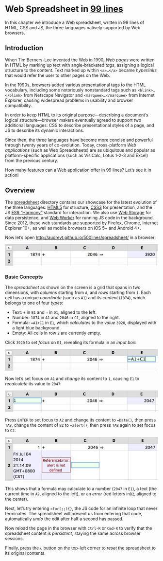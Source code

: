 # Web Spreadsheet in [99 lines](https://github.com/aosabook/500lines/tree/master/spreadsheet)

In this chapter we introduce a Web spreadsheet, written in 99 lines of HTML, CSS and JS, the three languages natively supported by Web browsers.

## Introduction

When Tim Berners-Lee invented the Web in 1990, _Web pages_ were written in HTML by marking up text with angle-bracketed _tags_, assigning a logical structure to the content. Text marked up within `<a>…</a>` became _hyperlinks_ that would refer the user to other pages on the Web.

In the 1990s, browsers added various presentational tags to the HTML vocabulary, including some notoriously nonstandard tags such as `<blink>…</blink>` from Netscape Navigator and `<marquee>…</marquee>` from Internet Explorer, causing widespread problems in usability and browser compatibility.

In order to keep HTML to its original purpose—describing a document’s logical structure—browser makers eventually agreed to support two additional languages: CSS to describe presentational styles of a page, and JS to describe its dynamic interactions.

Since then, the three languages have become more concise and powerful through twenty years of co-evolution. Today, cross-platform _Web applications_ (such as Web Spreadsheets) are as ubiquitous and popular as platform-specific applications (such as VisiCalc, Lotus 1-2-3 and Excel) from the previous century.

How many features can a Web application offer in 99 lines? Let’s see it in action!

## Overview

The [spreadsheet](https://github.com/aosabook/500lines/tree/master/spreadsheet) directory contains our showcase for the latest evolution of the three languages: [HTML5](http://www.w3.org/TR/html5/) for structure, [CSS3](http://www.w3.org/TR/css3-ui/) for presentation, and the JS [ES6 “Harmony”](http://wiki.ecmascript.org/doku.php?id=harmony:specification_drafts) standard for interaction. We also use [Web Storage](http://www.whatwg.org/specs/web-apps/current-work/multipage/webstorage.html) for data persistence, and [Web Worker](http://www.whatwg.org/specs/web-apps/current-work/multipage/workers.html) for running JS code in the background. Since 2012, these web standards are supported by Firefox, Chrome, Internet Explorer 10+, as well as mobile browsers on iOS 5+ and Android 4+.

Now let’s open http://audreyt.github.io/500lines/spreadsheet/ in a browser:

![Initial Screen](./images/01-initial.png)

### Basic Concepts

The _spreadsheet_ as shown on the screen is a grid that spans in two dimensions, with _columns_ starting from `A`, and _rows_ starting from `1`. Each _cell_ has a unique _coordinate_ (such as `A1`) and its _content_ (`1874`), which belongs to one of four _types_:

* Text: `+` in `B1` and `⇒` in `D1`, aligned to the left.
* Number: `1874` in `A1` and `2046` in `C1`, aligned to the right.
* Formula:  `=A1+C1` in `E1`, which _calculates_ to the _value_ `3920`, displayed with a light blue background.
* Empty: All cells in row `2` are currently empty.

Click `3920` to set _focus_ on `E1`, revealing its formula in an _input box_:

![Input Box](./images/02-input.png)

Now let’s set focus on `A1` and _change_ its content to `1`, causing `E1` to _recalculate_ its value to `2047`:

![Changed Content](./images/03-changed.png)

Press `ENTER` to set focus to `A2` and change its content to `=Date()`, then press `TAB`, change the content of `B2` to `=alert()`, then press `TAB` again to set focus to `C2`:

![Formula Error](./images/04-error.png)

This shows that a formula may calculate to a number (`2047` in `E1`), a text (the current time in `A2`, aligned to the left), or an _error_ (red letters in`B2`, aligned to the center).

Next, let’s try entering `=for(;;){}`, the JS code for an infinite loop that never terminates. The spreadsheet will prevent us from entering that code, automatically _undo_ the edit after half a second has passed.

Now reload the page in the browser with `Ctrl-R` or `Cmd-R` to verify that the spreadsheet content is _persistent_, staying the same across browser sessions.

Finally, press the `↻` button on the top-left corner to _reset_ the spreadsheet to its original contents.
